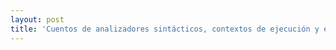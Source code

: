 ```yaml
---
layout: post
title: 'Cuentos de analizadores sintácticos, contextos de ejecución y entornos léxicos'
---
```


